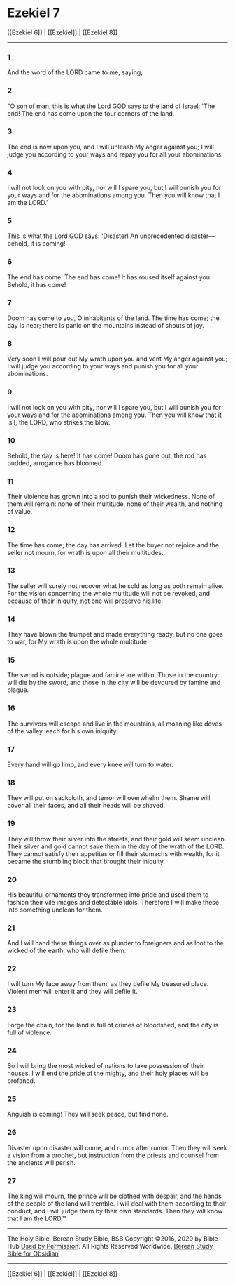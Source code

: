 # Ezekiel 7

[[Ezekiel 6]] | [[Ezekiel]] | [[Ezekiel 8]]

---

### 1
And the word of the LORD came to me, saying,

### 2
"O son of man, this is what the Lord GOD says to the land of Israel: 'The end! The end has come upon the four corners of the land.

### 3
The end is now upon you, and I will unleash My anger against you; I will judge you according to your ways and repay you for all your abominations.

### 4
I will not look on you with pity, nor will I spare you, but I will punish you for your ways and for the abominations among you. Then you will know that I am the LORD.'

### 5
This is what the Lord GOD says: 'Disaster! An unprecedented disaster—behold, it is coming!

### 6
The end has come! The end has come! It has roused itself against you. Behold, it has come!

### 7
Doom has come to you, O inhabitants of the land. The time has come; the day is near; there is panic on the mountains instead of shouts of joy.

### 8
Very soon I will pour out My wrath upon you and vent My anger against you; I will judge you according to your ways and punish you for all your abominations.

### 9
I will not look on you with pity, nor will I spare you, but I will punish you for your ways and for the abominations among you. Then you will know that it is I, the LORD, who strikes the blow.

### 10
Behold, the day is here! It has come! Doom has gone out, the rod has budded, arrogance has bloomed.

### 11
Their violence has grown into a rod to punish their wickedness. None of them will remain: none of their multitude, none of their wealth, and nothing of value.

### 12
The time has come; the day has arrived. Let the buyer not rejoice and the seller not mourn, for wrath is upon all their multitudes.

### 13
The seller will surely not recover what he sold as long as both remain alive. For the vision concerning the whole multitude will not be revoked, and because of their iniquity, not one will preserve his life.

### 14
They have blown the trumpet and made everything ready, but no one goes to war, for My wrath is upon the whole multitude.

### 15
The sword is outside; plague and famine are within. Those in the country will die by the sword, and those in the city will be devoured by famine and plague.

### 16
The survivors will escape and live in the mountains, all moaning like doves of the valley, each for his own iniquity.

### 17
Every hand will go limp, and every knee will turn to water.

### 18
They will put on sackcloth, and terror will overwhelm them. Shame will cover all their faces, and all their heads will be shaved.

### 19
They will throw their silver into the streets, and their gold will seem unclean. Their silver and gold cannot save them in the day of the wrath of the LORD. They cannot satisfy their appetites or fill their stomachs with wealth, for it became the stumbling block that brought their iniquity.

### 20
His beautiful ornaments they transformed into pride and used them to fashion their vile images and detestable idols. Therefore I will make these into something unclean for them.

### 21
And I will hand these things over as plunder to foreigners and as loot to the wicked of the earth, who will defile them.

### 22
I will turn My face away from them, as they defile My treasured place. Violent men will enter it and they will defile it.

### 23
Forge the chain, for the land is full of crimes of bloodshed, and the city is full of violence.

### 24
So I will bring the most wicked of nations to take possession of their houses. I will end the pride of the mighty, and their holy places will be profaned.

### 25
Anguish is coming! They will seek peace, but find none.

### 26
Disaster upon disaster will come, and rumor after rumor. Then they will seek a vision from a prophet, but instruction from the priests and counsel from the ancients will perish.

### 27
The king will mourn, the prince will be clothed with despair, and the hands of the people of the land will tremble. I will deal with them according to their conduct, and I will judge them by their own standards. Then they will know that I am the LORD.'"

---

The Holy Bible, Berean Study Bible, BSB
Copyright ©2016, 2020 by Bible Hub
[Used by Permission](https://berean.bible/terms.htm). All Rights Reserved Worldwide.
[Berean Study Bible for Obsidian](https://github.com/gapmiss/berean-study-bible-for-obsidian)

---

[[Ezekiel 6]] | [[Ezekiel]] | [[Ezekiel 8]]

